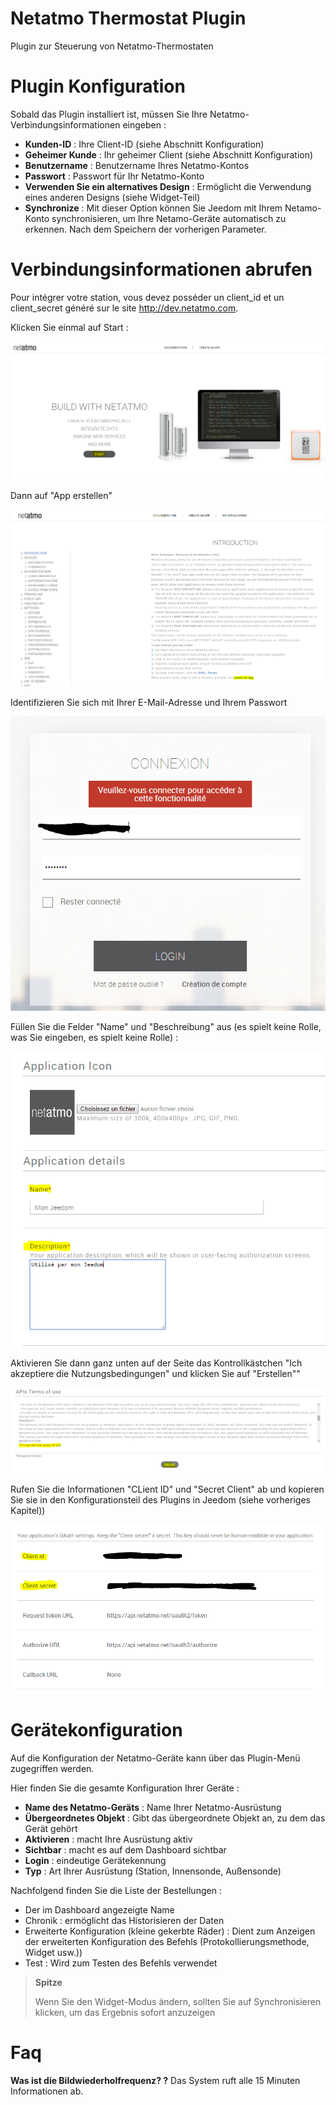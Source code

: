 # Netatmo Thermostat Plugin

Plugin zur Steuerung von Netatmo-Thermostaten

# Plugin Konfiguration 

Sobald das Plugin installiert ist, müssen Sie Ihre Netatmo-Verbindungsinformationen eingeben :

-   **Kunden-ID** : Ihre Client-ID (siehe Abschnitt Konfiguration)
-   **Geheimer Kunde** : Ihr geheimer Client (siehe Abschnitt Konfiguration)
-   **Benutzername** : Benutzername Ihres Netatmo-Kontos
-   **Passwort** : Passwort für Ihr Netatmo-Konto
-   **Verwenden Sie ein alternatives Design** : Ermöglicht die Verwendung eines anderen Designs (siehe Widget-Teil)
-   **Synchronize** : Mit dieser Option können Sie Jeedom mit Ihrem Netamo-Konto synchronisieren, um Ihre Netamo-Geräte automatisch zu erkennen. Nach dem Speichern der vorherigen Parameter.

# Verbindungsinformationen abrufen 

Pour intégrer votre station, vous devez posséder un client\_id et un client\_secret généré sur le site <http://dev.netatmo.com>.

Klicken Sie einmal auf Start :

![netatmoWeather10](../images/netatmoWeather10.png)

Dann auf "App erstellen"

![netatmoWeather11](../images/netatmoWeather11.png)

Identifizieren Sie sich mit Ihrer E-Mail-Adresse und Ihrem Passwort

![netatmoWeather12](../images/netatmoWeather12.png)

Füllen Sie die Felder "Name" und "Beschreibung" aus (es spielt keine Rolle, was Sie eingeben, es spielt keine Rolle) :

![netatmoWeather13](../images/netatmoWeather13.png)

Aktivieren Sie dann ganz unten auf der Seite das Kontrollkästchen "Ich akzeptiere die Nutzungsbedingungen" und klicken Sie auf "Erstellen""

![netatmoWeather14](../images/netatmoWeather14.png)

Rufen Sie die Informationen "CLient ID" und "Secret Client" ab und kopieren Sie sie in den Konfigurationsteil des Plugins in Jeedom (siehe vorheriges Kapitel))

![netatmoWeather15](../images/netatmoWeather15.png)

# Gerätekonfiguration 

Auf die Konfiguration der Netatmo-Geräte kann über das Plugin-Menü zugegriffen werden.

Hier finden Sie die gesamte Konfiguration Ihrer Geräte :

-   **Name des Netatmo-Geräts** : Name Ihrer Netatmo-Ausrüstung
-   **Übergeordnetes Objekt** : Gibt das übergeordnete Objekt an, zu dem das Gerät gehört
-   **Aktivieren** : macht Ihre Ausrüstung aktiv
-   **Sichtbar** : macht es auf dem Dashboard sichtbar
-   **Login** : eindeutige Gerätekennung
-   **Typ** : Art Ihrer Ausrüstung (Station, Innensonde, Außensonde)

Nachfolgend finden Sie die Liste der Bestellungen :

-   Der im Dashboard angezeigte Name
-   Chronik : ermöglicht das Historisieren der Daten
-   Erweiterte Konfiguration (kleine gekerbte Räder) : Dient zum Anzeigen der erweiterten Konfiguration des Befehls (Protokollierungsmethode, Widget usw.))
-   Test : Wird zum Testen des Befehls verwendet

> **Spitze**
>
> Wenn Sie den Widget-Modus ändern, sollten Sie auf Synchronisieren klicken, um das Ergebnis sofort anzuzeigen

# Faq 

**Was ist die Bildwiederholfrequenz? ?**
Das System ruft alle 15 Minuten Informationen ab.
